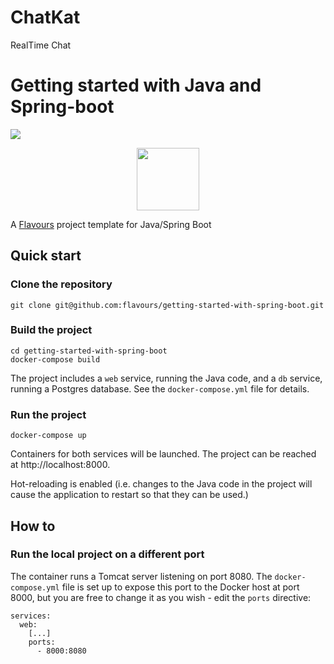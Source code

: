 # ChatKat
 RealTime Chat

# Getting started with Java and Spring-boot

![](https://github.com/flavours/documentation/workflows/CI/badge.svg)

<p align="center">
  <img src="https://utils.flavours.dev/presskit/spring_boot_flavour_glossy.svg" width="100">
</p>

A [Flavours](https://www.flavours.dev) project template for Java/Spring Boot


## Quick start

### Clone the repository

```
git clone git@github.com:flavours/getting-started-with-spring-boot.git
```

### Build the project

```
cd getting-started-with-spring-boot
docker-compose build
```

The project includes a ``web`` service, running the Java code, and a ``db`` service, running a Postgres database.
See the ``docker-compose.yml`` file for details.

### Run the project

```
docker-compose up
````

Containers for both services will be launched. The project can be reached at http://localhost:8000.

Hot-reloading is enabled (i.e. changes to the Java code in the project will cause the application to restart so that they 
can be used.)


## How to

### Run the local project on a different port

The container runs a Tomcat server listening on port 8080. The ``docker-compose.yml`` file is set up to
expose this port to the Docker host at port 8000, but you are free to change it as you wish - edit the ``ports`` directive:

```
services:
  web:
    [...]
    ports: 
      - 8000:8080
```

